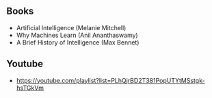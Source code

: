 ## Books

- Artificial Intelligence (Melanie Mitchell)
- Why Machines Learn (Anil Ananthaswamy)
- A Brief History of Intelligence (Max Bennet)

## Youtube

- https://youtube.com/playlist?list=PLhQjrBD2T381PopUTYtMSstgk-hsTGkVm
